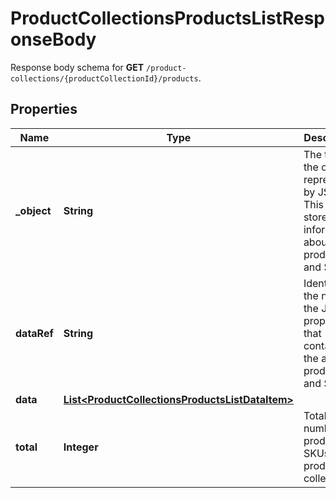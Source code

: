 

# ProductCollectionsProductsListResponseBody

Response body schema for **GET** `/product-collections/{productCollectionId}/products`.

## Properties

| Name | Type | Description | Notes |
|------------ | ------------- | ------------- | -------------|
|**_object** | **String** | The type of the object represented by JSON. This object stores information about products and SKUs. |  |
|**dataRef** | **String** | Identifies the name of the JSON property that contains the array of products and SKUs. |  |
|**data** | [**List&lt;ProductCollectionsProductsListDataItem&gt;**](ProductCollectionsProductsListDataItem.md) |  |  |
|**total** | **Integer** | Total number of products &amp; SKUs in the product collection. |  |



